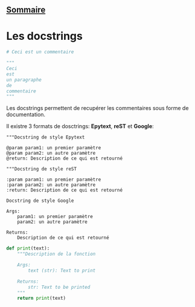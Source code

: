 ## [Sommaire](README.md)

# Les docstrings

```python
# Ceci est un commentaire

"""
Ceci
est
un paragraphe
de
commentaire
"""
```

Les docstrings permettent de recupérer les commentaires sous forme de documentation.

Il existre 3 formats de dosctrings: **Epytext**, **reST** et **Google**:

```
"""Docstring de style Epytext

@param param1: un premier paramètre
@param param2: un autre paramètre
@return: Description de ce qui est retourné
```

```
"""Docstring de style reST

:param param1: un premier paramètre
:param param2: un autre paramètre
:return: Description de ce qui est retourné
```

```
Docstring de style Google

Args:
    param1: un premier paramètre
    param2: un autre paramètre

Returns:
    Description de ce qui est retourné
```

```python
def print(text):
    """Description de la fonction

    Args:
        text (str): Text to print

    Returns:
        str: Text to be printed
    """
    return print(text)
```
